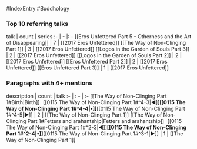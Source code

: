 #IndexEntry #Buddhology

### Top 10 referring talks
talk | count | series
:- | - |: -
[[Eros Unfettered Part 5 - Otherness and the Art of Disappearing]] | 7 | [[2017 Eros Unfettered]]
[[The Way of Non-Clinging Part 1]] | 3 | [[2017 Eros Unfettered]]
[[Logos in the Garden of Souls Part 3]] | 2 | [[2017 Eros Unfettered]]
[[Logos in the Garden of Souls Part 2]] | 2 | [[2017 Eros Unfettered]]
[[Eros Unfettered Part 2]] | 2 | [[2017 Eros Unfettered]]
[[Eros Unfettered Part 3]] | 1 | [[2017 Eros Unfettered]]

### Paragraphs with 4+ mentions
description | count | talk
:- | : - | :-
[[The Way of Non-Clinging Part 1#Birth\|Birth]] &nbsp;&nbsp;[[0115 The Way of Non-Clinging Part 1#^4-3\|◀]]**[[0115 The Way of Non-Clinging Part 1#^4-4\|•]]**[[0115 The Way of Non-Clinging Part 1#^4-5\|▶]] | 2 | [[The Way of Non-Clinging Part 1]]
[[The Way of Non-Clinging Part 1#Fetters and arahantship\|Fetters and arahantship]] &nbsp;&nbsp;[[0115 The Way of Non-Clinging Part 1#^2-3\|◀]]**[[0115 The Way of Non-Clinging Part 1#^2-4\|•]]**[[0115 The Way of Non-Clinging Part 1#^3-1\|▶]] | 1 | [[The Way of Non-Clinging Part 1]]

